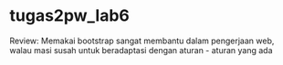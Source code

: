 # tugas2pw_lab6
Review:
Memakai bootstrap sangat membantu dalam pengerjaan web, walau masi susah untuk beradaptasi dengan aturan - aturan yang ada
